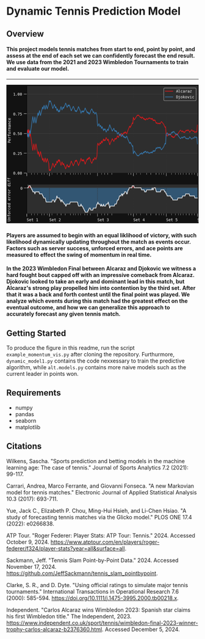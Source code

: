 # Dynamic Tennis Prediction Model

## Overview
#### This project models tennis matches from start to end, point by point, and assess at the end of each set we can confidently forecast the end result. We use data from the 2021 and 2023 Wimbledon Tournaments to train and evaluate our model.

---
![preview](visual.png)

#### Players are assumed to begin with an equal liklihood of victory, with such likelihood dynamically updating throughout the match as events occur. Factors such as server success, unforced errors, and ace points are measured to effect the swing of momentum in real time. 

#### In the 2023 Wimbledon Final between Alcaraz and Djokovic we witness a hard fought bout capped off with an impressive comeback from Alcaraz. Djokovic looked to take an early and dominant lead in this match, but Alcaraz's strong play propelled him into contention by the third set. After that it was a back and forth contest until the final point was played. We analyze which events during this match had the greatest effect on the eventual outcome, and how we can generalize this approach to accurately forecast any given tennis match.

## Getting Started
To produce the figure in this readme, run the script `example_momentum_vis.py` after cloning the repository.
Furthurmore, `dynamic_model1.py` contains the code nexxessary to train the predictive algorithm, while `alt.models.py` contains more naive models such as the current leader in points won.

## Requirements
* numpy
* pandas
* seaborn
* matplotlib

## Citations
Wilkens, Sascha. "Sports prediction and betting models in the machine learning age: The case of tennis." Journal of Sports Analytics 7.2 (2021): 99-117.

Carrari, Andrea, Marco Ferrante, and Giovanni Fonseca. "A new Markovian model for tennis matches." Electronic Journal of Applied Statistical Analysis 10.3 (2017): 693-711.

Yue, Jack C., Elizabeth P. Chou, Ming-Hui Hsieh, and Li-Chen Hsiao. "A study of forecasting tennis matches via the Glicko model." PLOS ONE 17.4 (2022): e0266838.

ATP Tour. "Roger Federer: Player Stats: ATP Tour: Tennis." 2024. Accessed October 9, 2024. https://www.atptour.com/en/players/roger-federer/f324/player-stats?year=all&surface=all.

Sackmann, Jeff. "Tennis Slam Point-by-Point Data." 2024. Accessed November 17, 2024. https://github.com/JeffSackmann/tennis_slam_pointbypoint.

Clarke, S. R., and D. Dyte. "Using official ratings to simulate major tennis tournaments." International Transactions in Operational Research 7.6 (2000): 585-594. https://doi.org/10.1111/j.1475-3995.2000.tb00218.x.

Independent. "Carlos Alcaraz wins Wimbledon 2023: Spanish star claims his first Wimbledon title." The Independent, 2023. https://www.independent.co.uk/sport/tennis/wimbledon-final-2023-winner-trophy-carlos-alcaraz-b2376360.html. Accessed December 5, 2024.
